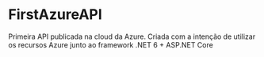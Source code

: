 # FirstAzureAPI
Primeira API publicada na cloud da Azure. Criada com a intenção de utilizar os recursos Azure junto ao framework .NET 6 + ASP.NET Core
